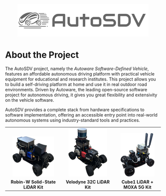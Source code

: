<figure style="text-align: center">
	<img src="./figures/logo/logo_brand_gray.png" alt="The AutoSDV Project logo">
</figure>

# About the Project

The AutoSDV project, namely the *Autoware Software-Defined Vehicle*, features an affordable autonomous driving platform with practical vehicle equipment for educational and research institutes. This project allows you to build a self-driving platform at home and use it in real outdoor road environments. Driven by Autoware, the leading open-source software project for autonomous driving, it gives you great flexibility and extensivity on the vehicle software.

AutoSDV provides a complete stack from hardware specifications to software implementation, offering an accessible entry point into real-world autonomous systems using industry-standard tools and practices.

<table align="center" border="0">
  <tr>
    <td align="center" valign="bottom">
      <a href="figures/model_robin-w.webp" target="_blank">
        <img src="figures/model_robin-w.webp" alt="Robin-W Solid-State LiDAR Kit" width="80%"/>
      </a>
    </td>
    <td align="center" valign="bottom">
      <a href="figures/model_velodyne_32c.webp" target="_blank">
        <img src="figures/model_velodyne_32c.webp" alt="Velodyne 32C LiDAR Kit" width="80%"/>
      </a>
    </td>
    <td align="center" valign="bottom">
      <a href="figures/model_cube1_moxa-5g.webp" target="_blank">
        <img src="figures/model_cube1_moxa-5g.webp" alt="Blickfeld Cube1 + MOXA 5G Kit" width="80%"/>
      </a>
    </td>
  </tr>
  <tr>
    <td align="center">
      <b>Robin-W Solid-State LiDAR Kit</b>
    </td>
    <td align="center">
      <b>Velodyne 32C LiDAR Kit</b>
    </td>
    <td align="center">
      <b>Cube1 LiDAR + MOXA 5G Kit</b>
    </td>
  </tr>
</table>
